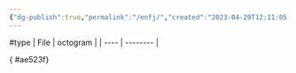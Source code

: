 ```yaml
---
{"dg-publish":true,"permalink":"/enfj/","created":"2023-04-29T12:11:05.815+02:00","updated":"2023-04-29T16:15:24.772+02:00"}
---
```


#type
| File | octogram |
| ---- | -------- |

{ #ae523f}


<script src="https://utteranc.es/client.js"  
        repo="Heart4sides/Comment_Section"
        issue-term="pathname"
        theme="github-dark-orange"
        crossorigin="anonymous"
        async> 
</script>